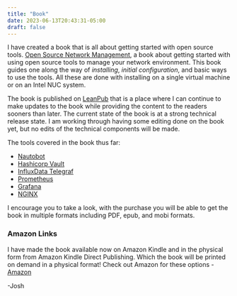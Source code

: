 ```yaml
---
title: "Book"
date: 2023-06-13T20:43:31-05:00
draft: false
---
```


I have created a book that is all about getting started with open source tools. [Open Source Network Management](https://leanpub.com/opensourcenetworkmanagement), a book about getting started with using open source tools to manage your network environment. This book guides one along the way of _installing_, _initial configuration_, and basic ways to use the tools. All these are done with installing on a single virtual machine or on an Intel NUC system.

The book is published on [LeanPub](https://www.leanpub.com) that is a place where I can continue to make updates to the book while providing the content to the readers sooners than later. The current state of the book is at a strong technical release state. I am working through having some editing done on the book yet, but no edits of the technical components will be made.

The tools covered in the book thus far:

- [Nautobot](https://www.nautobot.com)
- [Hashicorp Vault](https://www.vaultproject.io/)
- [InfluxData Telegraf](https://www.influxdata.com/time-series-platform/telegraf/)
- [Prometheus](https://prometheus.io/)
- [Grafana](https://grafana.com/grafana/)
- [NGINX](https://www.nginx.com/)

I encourage you to take a look, with the purchase you will be able to get the book in multiple formats including PDF, epub, and mobi formats.

### Amazon Links

I have made the book available now on Amazon Kindle and in the physical form from Amazon Kindle Direct Publishing. Which the book will be printed on demand in a physical format! Check out Amazon for these options - [Amazon](https://www.amazon.com/Open-Source-Network-Management-network-ebook/dp/B0BQFL7WJD/ref=sr_1_1?keywords=open+source+network+management&qid=1682789845&sprefix=Open+Source+Network%2Caps%2C115&sr=8-1)

-Josh
